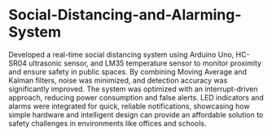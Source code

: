# Social-Distancing-and-Alarming-System
Developed a real-time social distancing system using Arduino Uno, HC-SR04 ultrasonic sensor, and LM35 temperature sensor to monitor proximity and ensure safety in public spaces.
By combining Moving Average and Kalman filters, noise was minimized, and detection accuracy was significantly improved.
The system was optimized with an interrupt-driven approach, reducing power consumption and false alerts.
LED indicators and alarms were integrated for quick, reliable notifications, showcasing how simple hardware and intelligent design can provide an affordable solution to safety challenges in environments like offices and schools.
